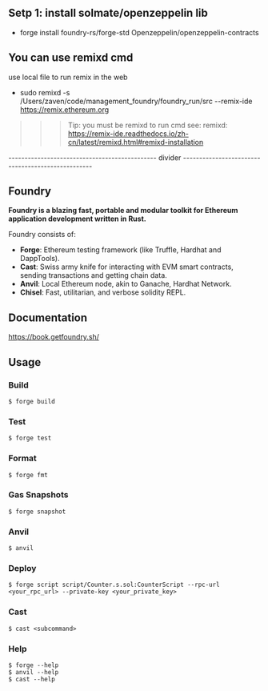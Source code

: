 ## Setp 1: install solmate/openzeppelin lib
- forge install foundry-rs/forge-std Openzeppelin/openzeppelin-contracts


## You can use remixd cmd
use local file to run remix in the web
- sudo remixd -s /Users/zaven/code/management_foundry/foundry_run/src --remix-ide https://remix.ethereum.org
>>> Tip: you must be remixd to run cmd
>>> see: remixd: https://remix-ide.readthedocs.io/zh-cn/latest/remixd.html#remixd-installation








---------------------------------------------- divider --------------------------------------------------

## Foundry

**Foundry is a blazing fast, portable and modular toolkit for Ethereum application development written in Rust.**

Foundry consists of:

-   **Forge**: Ethereum testing framework (like Truffle, Hardhat and DappTools).
-   **Cast**: Swiss army knife for interacting with EVM smart contracts, sending transactions and getting chain data.
-   **Anvil**: Local Ethereum node, akin to Ganache, Hardhat Network.
-   **Chisel**: Fast, utilitarian, and verbose solidity REPL.

## Documentation

https://book.getfoundry.sh/

## Usage

### Build

```shell
$ forge build
```

### Test

```shell
$ forge test
```

### Format

```shell
$ forge fmt
```

### Gas Snapshots

```shell
$ forge snapshot
```

### Anvil

```shell
$ anvil
```

### Deploy

```shell
$ forge script script/Counter.s.sol:CounterScript --rpc-url <your_rpc_url> --private-key <your_private_key>
```

### Cast

```shell
$ cast <subcommand>
```

### Help

```shell
$ forge --help
$ anvil --help
$ cast --help
```
